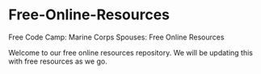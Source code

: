 # Free-Online-Resources
Free Code Camp: Marine Corps Spouses: Free Online Resources

Welcome to our free online resources repository.  We will be updating this with free resources as we go.
